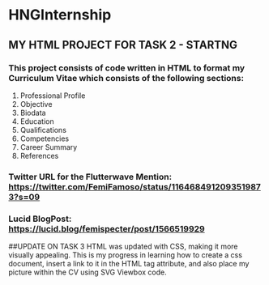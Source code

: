 # HNGInternship
## MY HTML PROJECT FOR TASK 2 - STARTNG
### This project consists of code written in HTML to format my Curriculum Vitae which consists of the following sections:
1. Professional Profile
2. Objective
3. Biodata
4. Education
5. Qualifications
6. Competencies
7. Career Summary
8. References
### Twitter URL for the Flutterwave Mention: https://twitter.com/FemiFamoso/status/1164684912093519873?s=09
### Lucid BlogPost: https://lucid.blog/femispecter/post/1566519929

##UPDATE ON TASK 3
HTML was updated with CSS, making it more visually appealing. This is my progress in learning how to create a css document, insert a link to it in the HTML tag attribute, and also place my picture within the CV using SVG Viewbox code.
